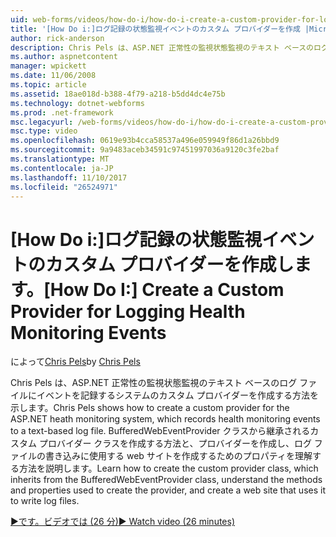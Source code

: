 ```yaml
---
uid: web-forms/videos/how-do-i/how-do-i-create-a-custom-provider-for-logging-health-monitoring-events
title: '[How Do i:]ログ記録の状態監視イベントのカスタム プロバイダーを作成 |Microsoft ドキュメント'
author: rick-anderson
description: Chris Pels は、ASP.NET 正常性の監視状態監視のテキスト ベースのログ ファイルにイベントを記録するシステムのカスタム プロバイダーを作成する方法を示します。 Le しています.
ms.author: aspnetcontent
manager: wpickett
ms.date: 11/06/2008
ms.topic: article
ms.assetid: 18ae018d-b388-4f79-a218-b5dd4dc4e75b
ms.technology: dotnet-webforms
ms.prod: .net-framework
msc.legacyurl: /web-forms/videos/how-do-i/how-do-i-create-a-custom-provider-for-logging-health-monitoring-events
msc.type: video
ms.openlocfilehash: 0619e93b4cca58537a496e059949f86d1a26bbd9
ms.sourcegitcommit: 9a9483aceb34591c97451997036a9120c3fe2baf
ms.translationtype: MT
ms.contentlocale: ja-JP
ms.lasthandoff: 11/10/2017
ms.locfileid: "26524971"
---
```

<a name="how-do-i-create-a-custom-provider-for-logging-health-monitoring-events"></a><span data-ttu-id="8ef69-104">[How Do i:]ログ記録の状態監視イベントのカスタム プロバイダーを作成します。</span><span class="sxs-lookup"><span data-stu-id="8ef69-104">[How Do I:] Create a Custom Provider for Logging Health Monitoring Events</span></span>
====================
<span data-ttu-id="8ef69-105">によって[Chris Pels](https://twitter.com/chrispels)</span><span class="sxs-lookup"><span data-stu-id="8ef69-105">by [Chris Pels](https://twitter.com/chrispels)</span></span>

<span data-ttu-id="8ef69-106">Chris Pels は、ASP.NET 正常性の監視状態監視のテキスト ベースのログ ファイルにイベントを記録するシステムのカスタム プロバイダーを作成する方法を示します。</span><span class="sxs-lookup"><span data-stu-id="8ef69-106">Chris Pels shows how to create a custom provider for the ASP.NET heath monitoring system, which records health monitoring events to a text-based log file.</span></span> <span data-ttu-id="8ef69-107">BufferedWebEventProvider クラスから継承されるカスタム プロバイダー クラスを作成する方法と、プロバイダーを作成し、ログ ファイルの書き込みに使用する web サイトを作成するためのプロパティを理解する方法を説明します。</span><span class="sxs-lookup"><span data-stu-id="8ef69-107">Learn how to create the custom provider class, which inherits from the BufferedWebEventProvider class, understand the methods and properties used to create the provider, and create a web site that uses it to write log files.</span></span>

[<span data-ttu-id="8ef69-108">&#9654;です。ビデオでは (26 分)</span><span class="sxs-lookup"><span data-stu-id="8ef69-108">&#9654; Watch video (26 minutes)</span></span>](https://channel9.msdn.com/Blogs/ASP-NET-Site-Videos/how-do-i-create-a-custom-provider-for-logging-health-monitoring-events)
